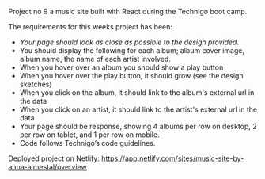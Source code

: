 Project no 9 a music site built with React during the Technigo boot camp.


The requirements for this weeks project has been:

* *Your page should look as close as possible to the design provided*.
* You should display the following for each album; album cover image, album name, the name of each artist involved.
* When you hover over an album you should show a play button
* When you hover over the play button, it should grow (see the design sketches)
* When you click on the album, it should link to the album's external url in the data
* When you click on an artist, it should link to the artist's external url in the data
* Your page should be response, showing 4 albums per row on desktop, 2 per row on tablet, and 1 per row on mobile.
* Code follows Technigo’s code guidelines.



Deployed project on Netlify:
https://app.netlify.com/sites/music-site-by-anna-almestal/overview
